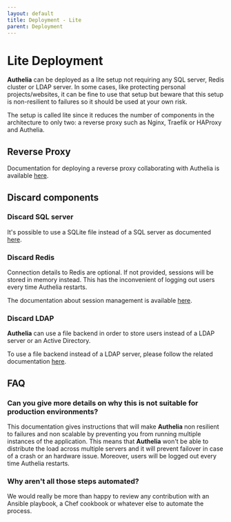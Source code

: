 ```yaml
---
layout: default
title: Deployment - Lite
parent: Deployment
---
```


# Lite Deployment

**Authelia** can be deployed as a lite setup not requiring any SQL server,
Redis cluster or LDAP server. In some cases, like protecting personal projects/websites,
it can be fine to use that setup but beware that this setup is non-resilient to failures
so it should be used at your own risk.

The setup is called lite since it reduces the number of components in the architecture to
only two: a reverse proxy such as Nginx, Traefik or HAProxy and Authelia.

## Reverse Proxy

Documentation for deploying a reverse proxy collaborating with Authelia is available
[here](./supported-proxies/index.md).

## Discard components

### Discard SQL server

It's possible to use a SQLite file instead of a SQL server as documented
[here](../configuration/storage/sqlite.md).

### Discard Redis

Connection details to Redis are optional. If not provided, sessions will
be stored in memory instead. This has the inconvenient of logging out users
every time Authelia restarts.

The documentation about session management is available
[here](../configuration/session.md).


### Discard LDAP

**Authelia** can use a file backend in order to store users instead of a
LDAP server or an Active Directory.

To use a file backend instead of a LDAP server, please follow the related
documentation [here](../configuration/authentication/file.md).

## FAQ

### Can you give more details on why this is not suitable for production environments?

This documentation gives instructions that will make **Authelia** non
resilient to failures and non scalable by preventing you from running multiple
instances of the application. This means that **Authelia** won't be able to distribute
the load across multiple servers and it will prevent failover in case of a
crash or an hardware issue. Moreover, users will be logged out every time
Authelia restarts.

### Why aren't all those steps automated?

We would really be more than happy to review any contribution with an Ansible playbook,
a Chef cookbook or whatever else to automate the process.
